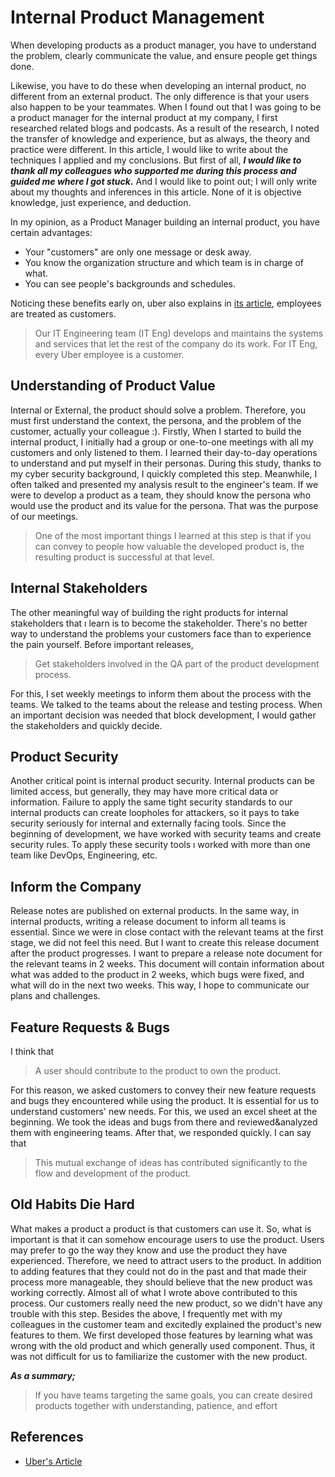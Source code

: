 # Internal Product Management

When developing products as a product manager, you have to understand the problem, clearly communicate the value, and ensure people get things done.

Likewise, you have to do these when developing an internal product, no different from an external product. The only difference is that your users also happen to be your teammates. When I found out that I was going to be a product manager for the internal product at my company, I first researched related blogs and podcasts. As a result of the research, I noted the transfer of knowledge and experience, but as always, the theory and practice were different. In this article, I would like to write about the techniques I applied and my conclusions. But first of all, ***I would like to thank all my colleagues who supported me during this process and guided me where I got stuck.*** And I would like to point out; I will only write about my thoughts and inferences in this article. None of it is objective knowledge, just experience, and deduction.

In my opinion, as a Product Manager building an internal product, you have certain advantages:

- Your "customers" are only one message or desk away.
- You know the organization structure and which team is in charge of what.
- You can see people's backgrounds and schedules.

Noticing these benefits early on, uber also explains in [its article](https://eng.uber.com/it-engineering-meet-the-team-that-keeps-uber-moving), employees are treated as customers.

> Our IT Engineering team (IT Eng) develops and maintains the systems and services that let the rest of the company do its work. For IT Eng, every Uber employee is a customer.

## Understanding of Product Value
Internal or External, the product should solve a problem. Therefore, you must first understand the context, the persona, and the problem of the customer, actually your colleague :). Firstly, When I started to build the internal product, I initially had a group or one-to-one meetings with all my customers and only listened to them. I learned their day-to-day operations to understand and put myself in their personas. During this study, thanks to my cyber security background, I quickly completed this step.
Meanwhile, I often talked and presented my analysis result to the engineer's team.  If we were to develop a product as a team, they should know the persona who would use the product and its value for the persona. That was the purpose of our meetings.
> One of the most important things I learned at this step is that if you can convey to people how valuable the developed product is, the resulting product is successful at that level.

## Internal Stakeholders
The other meaningful way of building the right products for internal stakeholders that ı learn is to become the stakeholder. There's no better way to understand the problems your customers face than to experience the pain yourself. Before important releases, 
> Get stakeholders involved in the QA part of the product development process. 

For this, I set weekly meetings to inform them about the process with the teams. We talked to the teams about the release and testing process. When an important decision was needed that block development, I would gather the stakeholders and quickly decide.

## Product Security
Another critical point is internal product security. Internal products can be limited access, but generally, they may have more critical data or information. Failure to apply the same tight security standards to our internal products can create loopholes for attackers, so it pays to take security seriously for internal and externally facing tools. Since the beginning of development, we have worked with security teams and create security rules. To apply these security tools ı worked with more than one team like DevOps, Engineering, etc.

## Inform the Company
Release notes are published on external products. In the same way, in internal products, writing a release document to inform all teams is essential. Since we were in close contact with the relevant teams at the first stage, we did not feel this need. But I want to create this release document after the product progresses. I want to prepare a release note document for the relevant teams in 2 weeks. This document will contain information about what was added to the product in 2 weeks, which bugs were fixed, and what will do in the next two weeks. This way, I hope to communicate our plans and challenges. 

## Feature Requests & Bugs
I think that 
> A user should contribute to the product to own the product.

For this reason, we asked customers to convey their new feature requests and bugs they encountered while using the product. It is essential for us to understand customers' new needs. For this, we used an excel sheet at the beginning. We took the ideas and bugs from there and reviewed&analyzed them with engineering teams. After that, we responded quickly. I can say that 
> This mutual exchange of ideas has contributed significantly to the flow and development of the product.

## Old Habits Die Hard 
What makes a product a product is that customers can use it. So, what is important is that it can somehow encourage users to use the product. Users may prefer to go the way they know and use the product they have experienced. Therefore, we need to attract users to the product. In addition to adding features that they could not do in the past and that made their process more manageable, they should believe that the new product was working correctly. Almost all of what I wrote above contributed to this process. Our customers really need the new product, so we didn't have any trouble with this step.  Besides the above, I frequently met with my colleagues in the customer team and excitedly explained the product's new features to them. We first developed those features by learning what was wrong with the old product and which generally used component. Thus, it was not difficult for us to familiarize the customer with the new product. 

***As a summary;***
> If you have teams targeting the same goals, you can create desired products together with understanding, patience, and effort 

## References
- [Uber's Article](https://eng.uber.com/it-engineering-meet-the-team-that-keeps-uber-moving/) 
